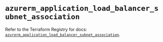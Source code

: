 # `azurerm_application_load_balancer_subnet_association`

Refer to the Terraform Registry for docs: [`azurerm_application_load_balancer_subnet_association`](https://registry.terraform.io/providers/hashicorp/azurerm/4.29.0/docs/resources/application_load_balancer_subnet_association).
